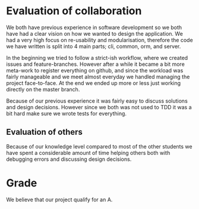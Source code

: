 # Evaluation of collaboration
We both have previous experience in software development so we both have had a clear vision on how we wanted to design 
the application. We had a very high focus on re-usability and modularisation, therefore the code we have written is 
split into 4 main parts; cli, common, orm, and server.

In the beginning we tried to follow a strict-ish workflow, where we created issues and feature-branches. However after a
while it became a bit more meta-work to register everything on github, and since the workload was fairly manageable and
we meet almost everyday we handled managing the project face-to-face. At the end we ended up more or less just working 
directly on the master branch.

Because of our previous experience it was fairly easy to discuss solutions and design decisions. However since we both 
was not used to TDD it was a bit hard make sure we wrote tests for everything.

## Evaluation of others
Because of our knowledge level compared to most of the other students we have spent a considerable amount of time 
helping others both with debugging errors and discussing design decisions.

# Grade
We believe that our project qualify for an A.
